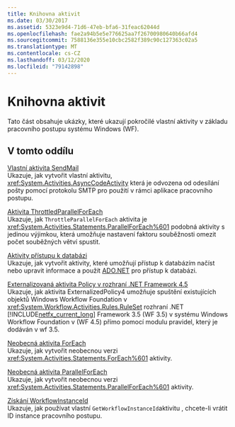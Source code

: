 ```yaml
---
title: Knihovna aktivit
ms.date: 03/30/2017
ms.assetid: 5323e9d4-71d6-47eb-bfa6-31feac62044d
ms.openlocfilehash: fae2a94b5e5e776625aa7f26700980640b66afd4
ms.sourcegitcommit: 7588136e355e10cbc2582f389c90c127363c02a5
ms.translationtype: MT
ms.contentlocale: cs-CZ
ms.lasthandoff: 03/12/2020
ms.locfileid: "79142898"
---
```

# <a name="activity-library"></a>Knihovna aktivit
Tato část obsahuje ukázky, které ukazují pokročilé vlastní aktivity v základu pracovního postupu systému Windows (WF).  
  
## <a name="in-this-section"></a>V tomto oddílu

 [Vlastní aktivita SendMail](sendmail-custom-activity.md)  
 Ukazuje, jak vytvořit vlastní aktivitu, <xref:System.Activities.AsyncCodeActivity> která je odvozena od odesílání pošty pomocí protokolu SMTP pro použití v rámci aplikace pracovního postupu.  
  
 [Aktivita ThrottledParallelForEach](throttled-parallel-foreach.md)  
 Ukazuje, jak `ThrottleParallelForEach` aktivita je <xref:System.Activities.Statements.ParallelForEach%601> podobná aktivity s jedinou výjimkou, která umožňuje nastavení faktoru souběžnosti omezit počet souběžných větví spustit.
  
 [Aktivity přístupu k databázi](database-access-activities.md)  
 Ukazuje, jak vytvořit aktivity, které umožňují přístup k databázím načíst nebo upravit informace a použít [ADO.NET](../../data/adonet/index.md) pro přístup k databázi.  
  
 [Externalizovaná aktivita Policy v rozhraní .NET Framework 4.5](externalized-policy-activity-in-net-framework-4-5.md)  
 Ukazuje, jak aktivita ExternalizedPolicy4 umožňuje spuštění existujících objektů Windows Workflow Foundation v <xref:System.Workflow.Activities.Rules.RuleSet> rozhraní .NET [!INCLUDE[netfx_current_long](../../../../includes/netfx-current-long-md.md)] Framework 3.5 (WF 3.5) v systému Windows Workflow Foundation v (WF 4.5) přímo pomocí modulu pravidel, který je dodáván v wf 3.5.
  
 [Neobecná aktivita ForEach](non-generic-foreach.md)  
 Ukazuje, jak vytvořit neobecnou verzi <xref:System.Activities.Statements.ForEach%601> aktivity.  
  
 [Neobecná aktivita ParallelForEach](non-generic-parallelforeach.md)  
 Ukazuje, jak vytvořit neobecnou verzi <xref:System.Activities.Statements.ParallelForEach%601> aktivity.  
  
 [Získání WorkflowInstanceId](get-workflowinstanceid.md)  
 Ukazuje, jak používat vlastní `GetWorkflowInstanceId`aktivitu , chcete-li vrátit ID instance pracovního postupu.
